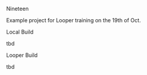 Nineteen

Example project for Looper training on the 19th of Oct.

Local Build

tbd

Looper Build

tbd